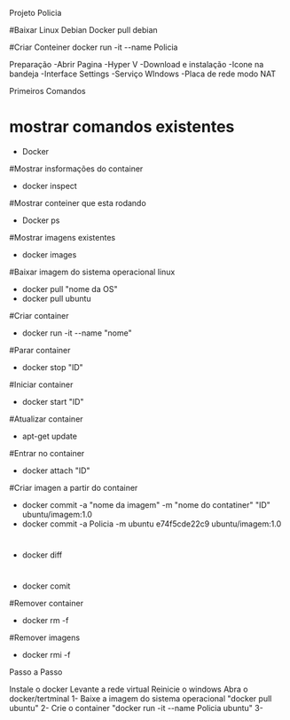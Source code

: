 Projeto Policia

#Baixar Linux Debian
Docker pull debian

#Criar Conteiner
docker run -it --name Policia

Preparação
-Abrir Pagina
-Hyper V
-Download e instalação
-Icone na bandeja
-Interface Settings
-Serviço WIndows
-Placa de rede modo NAT

Primeiros Comandos
# mostrar comandos existentes
- Docker 

#Mostrar insformações do container
- docker inspect

#Mostrar conteiner que esta rodando
- Docker ps

#Mostrar imagens existentes
- docker images

#Baixar imagem do sistema operacional linux
- docker pull "nome da OS"
- docker pull ubuntu

#Criar container
- docker run -it --name "nome"

#Parar container
- docker stop "ID"

#Iniciar container
- docker start "ID"

#Atualizar container
- apt-get update

#Entrar no container
- docker attach "ID"

#Criar imagen a partir do container
- docker commit -a "nome da imagem" -m "nome do contatiner" "ID" ubuntu/imagem:1.0
- docker commit -a Policia -m ubuntu e74f5cde22c9 ubuntu/imagem:1.0

#
- docker diff

#
- docker comit

#Remover container
- docker rm -f

#Remover imagens
- docker rmi -f

Passo a Passo

Instale o docker
Levante a rede virtual
Reinicie o windows
Abra o docker/tertminal
1- Baixe a imagem do sistema operacional "docker pull ubuntu"
2- Crie o container "docker run -it --name Policia ubuntu"
3- 
